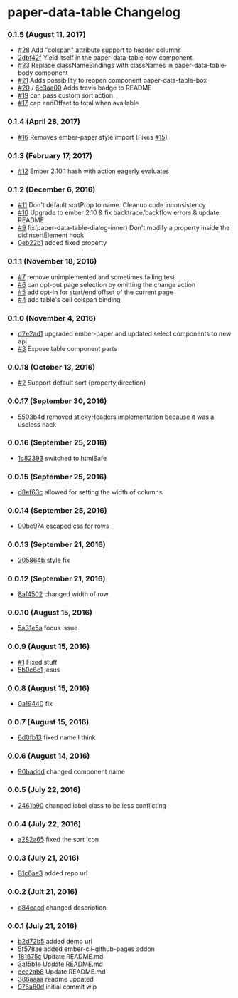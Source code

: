 # paper-data-table Changelog

### 0.1.5 (August 11, 2017)

- [#28](https://github.com/ibarrick/paper-data-table/pull/28) Add "colspan" attribute support to header columns
- [2dbf42f](https://github.com/ibarrick/paper-data-table/commit/2dbf42f3b06e45d68fdf19a6620ede5006855e61) Yield itself in the paper-data-table-row component.
- [#23](https://github.com/ibarrick/paper-data-table/pull/23) Replace classNameBindings with classNames in paper-data-table-body component
- [#21](https://github.com/ibarrick/paper-data-table/pull/21) Adds possibility to reopen component paper-data-table-box
- [#20](https://github.com/ibarrick/paper-data-table/pull/20) / [6c3aa00](https://github.com/ibarrick/paper-data-table/commit/6c3aa00956992a77ee305a4d696305b5c9a42a55) Adds travis badge to README
- [#19](https://github.com/ibarrick/paper-data-table/pull/19) can pass custom sort action
- [#17](https://github.com/ibarrick/paper-data-table/pull/17) cap endOffset to total when available

### 0.1.4 (April 28, 2017)

- [#16](https://github.com/ibarrick/paper-data-table/pull/16) Removes ember-paper style import (Fixes [#15](https://github.com/ibarrick/paper-data-table/issues/15))

### 0.1.3 (February 17, 2017)

- [#12](https://github.com/ibarrick/paper-data-table/pull/12) Ember 2.10.1 hash with action eagerly evaluates

### 0.1.2 (December 6, 2016)

- [#11](https://github.com/ibarrick/paper-data-table/pull/11) Don't default sortProp to name. Cleanup code inconsistency
- [#10](https://github.com/ibarrick/paper-data-table/pull/10) Upgrade to ember 2.10 & fix backtrace/backflow errors & update README
- [#9](https://github.com/ibarrick/paper-data-table/pull/9) fix(paper-data-table-dialog-inner) Don't modify a property inside the didInsertElement hook
- [0eb22b1](https://github.com/ibarrick/paper-data-table/commit/0eb22b1c17d9a105449b205492406d361530443c) added fixed property

### 0.1.1 (November 18, 2016)

- [#7](https://github.com/ibarrick/paper-data-table/pull/7) remove unimplemented and sometimes failing test
- [#6](https://github.com/ibarrick/paper-data-table/pull/6) can opt-out page selection by omitting the change action
- [#5](https://github.com/ibarrick/paper-data-table/pull/5) add opt-in for start/end offset of the current page
- [#4](https://github.com/ibarrick/paper-data-table/pull/4) add table's cell colspan binding

### 0.1.0 (November 4, 2016)

- [d2e2ad1](https://github.com/ibarrick/paper-data-table/commit/d2e2ad148aa2fb9a3f37bb2c18a84cf1e387d978) upgraded ember-paper and updated select components to new api
- [#3](https://github.com/ibarrick/paper-data-table/pull/3) Expose table component parts

### 0.0.18 (October 13, 2016)

- [#2](https://github.com/ibarrick/paper-data-table/pull/2) Support default sort {property,direction}

### 0.0.17 (September 30, 2016)

- [5503b4d](https://github.com/ibarrick/paper-data-table/commit/5503b4de15a316c093bcd97eeb849e007fba96ed) removed stickyHeaders implementation because it was a useless hack

### 0.0.16 (September 25, 2016)

- [1c82393](https://github.com/ibarrick/paper-data-table/commit/1c823937e43043fa1b02a3f11f22bf192e28b93b) switched to htmlSafe

### 0.0.15 (September 25, 2016)

- [d8ef63c](https://github.com/ibarrick/paper-data-table/commit/d8ef63cac4c594deb7a5976a7b9eaab5567730af) allowed for setting the width of columns

### 0.0.14 (September 25, 2016)

- [00be974](https://github.com/ibarrick/paper-data-table/commit/00be9749eb9f706ab0a0e21ba575cac60c58cf5a) escaped css for rows

### 0.0.13 (September 21, 2016)

- [205864b](https://github.com/ibarrick/paper-data-table/commit/205864b444b1e13a8d2efa7fceced125e378c75d) style fix

### 0.0.12 (September 21, 2016)

- [8af4502](https://github.com/ibarrick/paper-data-table/commit/8af450270b2b6def5855feae7545277b5dca10a8) changed width of row

### 0.0.10 (August 15, 2016)

- [5a31e5a](https://github.com/ibarrick/paper-data-table/commit/5a31e5ab10232e6718de49f6ab64f9d55dfc96fb) focus issue

### 0.0.9 (August 15, 2016)

- [#1](https://github.com/ibarrick/paper-data-table/pull/1) Fixed stuff
- [5b0c6c1](https://github.com/ibarrick/paper-data-table/commit/5b0c6c181017757e53623aaa5210273d95f21a70) jesus

### 0.0.8 (August 15, 2016)

- [0a19440](https://github.com/ibarrick/paper-data-table/commit/0a19440434c6214e28f453642eda068b6a236400) fix

### 0.0.7 (August 15, 2016)

- [6d0fb13](https://github.com/ibarrick/paper-data-table/commit/6d0fb13860a1fa6f036932c9924940035cf3b71e) fixed name I think

### 0.0.6 (August 14, 2016)

- [90baddd](https://github.com/ibarrick/paper-data-table/commit/90badddd388f8feb9b3a50e022967da88f27fe46) changed component name

### 0.0.5 (July 22, 2016)

- [2461b90](https://github.com/ibarrick/paper-data-table/commit/2461b9013cbe7688614bf9990553efcd4c1476d2) changed label class to be less conflicting

### 0.0.4 (July 22, 2016)

- [a282a65](https://github.com/ibarrick/paper-data-table/commit/a282a659cc0cdcf0eaffdcc27bf1fb98a31978b0) fixed the sort icon

### 0.0.3 (July 21, 2016)

- [81c6ae3](https://github.com/ibarrick/paper-data-table/commit/81c6ae35465ad1e09d334889620c1f98cd8532c6) added repo url

### 0.0.2 (Jult 21, 2016)

- [d84eacd](https://github.com/ibarrick/paper-data-table/commit/d84eacd3620ac20ccc53125046bde9ce94e00512) changed description

### 0.0.1 (July 21, 2016)

- [b2d72b5](https://github.com/ibarrick/paper-data-table/commit/b2d72b53b65c76bc8ef55b92e0ad889eef639e03) added demo url
- [5f578ae](https://github.com/ibarrick/paper-data-table/commit/5f578aed92a95b5ca5b4814e04e46d95c6eb1108) added ember-cli-github-pages addon
- [181675c](https://github.com/ibarrick/paper-data-table/commit/181675c88d9ffb2b125dfb42eb3e6ccf7148bdac) Update README.md
- [3a15b1e](https://github.com/ibarrick/paper-data-table/commit/3a15b1ed2665ab7069bd30fb08b6f06f0f936806) Update README.md
- [eee2ab8](https://github.com/ibarrick/paper-data-table/commit/eee2ab89764f33358956ef250b294334a05952ad) Update README.md
- [386aaaa](https://github.com/ibarrick/paper-data-table/commit/386aaaab847635aba03daccddce5ce51d1fbfc52) readme updated
- [976a80d](https://github.com/ibarrick/paper-data-table/commit/976a80d7450d13d900f6a10751680aef924dd374) initial commit wip


